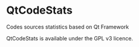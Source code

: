 QtCodeStats
===========

Codes sources statistics based on Qt Framework

QtCodeStats is available under the GPL v3 licence.